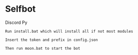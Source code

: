 # Selfbot
Discord Py

`Run install.bat which will install all if not most modules`

`Insert the token and prefix in config.json`

`Then run moon.bat to start the bot`
